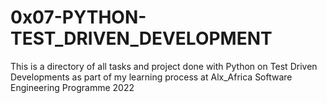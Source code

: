 #   0x07-PYTHON-TEST_DRIVEN_DEVELOPMENT

This is a directory of all tasks and project done with Python on Test Driven Developments as part of my learning process at Alx_Africa Software Engineering Programme 2022